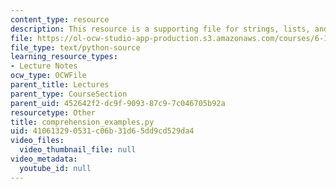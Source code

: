 ```yaml
---
content_type: resource
description: This resource is a supporting file for strings, lists, and list comprehensions.
file: https://ol-ocw-studio-app-production.s3.amazonaws.com/courses/6-189-a-gentle-introduction-to-programming-using-python-january-iap-2011/410613290531c06b31d65dd9cd529da4_comprehension_examples.py
file_type: text/python-source
learning_resource_types:
- Lecture Notes
ocw_type: OCWFile
parent_title: Lectures
parent_type: CourseSection
parent_uid: 452642f2-dc9f-9093-87c9-7c046705b92a
resourcetype: Other
title: comprehension_examples.py
uid: 41061329-0531-c06b-31d6-5dd9cd529da4
video_files:
  video_thumbnail_file: null
video_metadata:
  youtube_id: null
---
```


